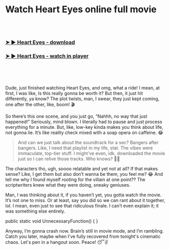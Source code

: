 <h1>Watch Heart Eyes online full movie</h1>


<br><br>

<h3><a href="https://Pauls-naipotingtu1985.github.io/piryrnjsph/">➤ ► Heart Eyes - download</a></h3> 
<h3><a href="https://Pauls-naipotingtu1985.github.io/piryrnjsph/">➤ ► Heart Eyes - watch in player</a></h3>


<br><br><br>


Dude, just finished watching Heart Eyes, and omg, what a ride! I mean, at first, I was like, Is this really gonna be worth it? But then, it just hit differently, ya know? The plot twists, man, I swear, they just kept coming, one after the other, like, boom! 🎬

So there’s this one scene, and you just go, “Nahhh, no way that just happened!” Seriously, mind blown. I literally had to pause and just process everything for a minute. But, like, low-key kinda makes you think about life, not gonna lie. It’s like reality check mixed with a soap opera on caffeine. 😂

> And can we just talk about the soundtrack for a sec? Bangers after bangers. Like, I need that playlist in my life, stat. The vibes were immaculate, top-tier stuff. I might’ve even, idk, downloaded the movie just so I can relive those tracks. Who knows? 🤷‍♂️

The characters tho, ugh, soooo relatable and yet not at all? If that makes sense? Like, I get them but also don’t wanna be them, you feel me? 😂 And tell me why I found myself rooting for the villain at one point?? The scriptwriters knew what they were doing, sneaky geniuses.

Man, I was thinking about it, if you haven’t yet, you gotta watch the movie. It’s not one to miss. Or at least, say you did so we can rant about it together, lol. I mean, even just to see that ridiculous finale. I can’t even explain it; it was something else entirely.

public static void UnnecessaryFunction() { }

Anyway, I’m gonna crash now. Brain’s still in movie mode, and I’m rambling. Catch you later, maybe when I’ve fully recovered from tonight's cinematic chaos. Let's pen in a hangout soon. Peace! 😴✌️
